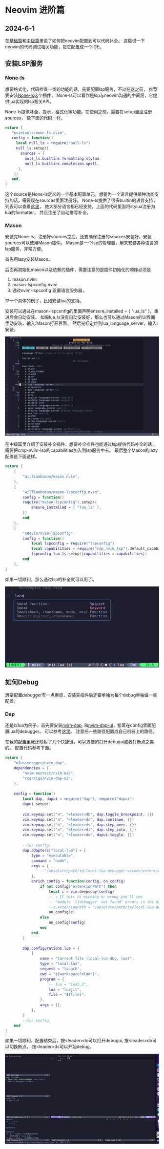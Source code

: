 # Neovim 进阶篇

## 2024-6-1


在[基础篇](https://waizui.github.io/posts/nvim_basic/nvim_basic.html)和[中级篇](https://waizui.github.io/posts/nvim_intermediate/nvim_intermediate.html)里说了如何把neovim配置到可以代码补全。
这篇说一下neovim的代码调试相关功能，把它配置成一个IDE。


## 安装LSP服务

### None-ls
想要格式化，代码检查一类的功能的话，先要配置lsp服务，不过在这之前，
推荐要安装[None-ls](https://github.com/nvimtools/none-ls.nvim?tab=readme-ov-file#null-lsnvim)这个插件，
None-ls可以看作是lsp与neovim沟通的中间层，它提供lua实现的lsp相关API。

None-ls提供补全，提示，格式化等功能。在使用之前，需要在setup里面注册sources，
像下面的代码一样。

```lua
return {
   "nvimtools/none-ls.nvim",
   config = function()
     local null_ls = require("null-ls")
     null_ls.setup({
       sources = {
         null_ls.builtins.formatting.stylua,
         null_ls.builtins.completion.spell,
      },
    })
   end,
}
```

这个source是None-ls定义的一个基本配置单元，想要为一个语言提供某种功能支持的话，需要现在sources里面注册好。
None-ls提供了很多builtin的语言支持，列表可以查看[这里](https://github.com/nvimtools/none-ls.nvim/blob/main/doc/BUILTINS.md)，
绝大部分语言都已经支持。上面的代码里面将stylua注册为lua的formatter， 并且注册了自动拼写补全。

### Mason

安装完None-ls，注册好sources之后，还要确保注册的sources安装好，安装sources可以使用Mason插件。
Mason是一个lsp的管理器，用来安装各种语言的lsp服务，非常方便。

首先用lazy安装Mason。


后面再初始化mason以及依赖的插件，需要注意的是插件初始化的顺序必须是

1. mason.nvim
2. mason-lspconfig.nvim
3. 通过nvim-lspconfig 设置语言服务器，

举一个具体的例子，比如安装lua的支持。

安装可以通过在mason-lspconfig的里面声明ensure_installed = { "lua_ls" }，重进后会自动安装。
如果lua_ls没有自动安装好，那么也可以通过Mason的UI界面手动安装，输入:Mason打开界面，
然后光标定位到lua_language_server，输入i安装。

![Mason](./Mason.png)

在中级篇里介绍了安装补全插件，想要补全插件也能通过lsp提供代码补全的话，
需要把cmp-nvim-lsp的capabilities加入到lsp服务中去。
最后整个Mason的lazy配置是下面这样。

```lua
return {
	{
		"williamboman/mason.nvim",
	},
    {
		"williamboman/mason-lspconfig.nvim",
		config = function()
        require("mason-lspconfig").setup({
            ensure_installed = { "lua_ls" },
        })
        end
    },
	{
		"neovim/nvim-lspconfig",
		config = function()
			local lspconfig = require("lspconfig")
            local capabilities = require("cmp_nvim_lsp").default_capabilities()
			lspconfig.lua_ls.setup({capabilities = capabilities})
        end
    },
}
```

如果一切顺利，那么通过lsp的补全就可以用了。

![cmp](./cmp.png)

## 如何Debug

想要配置debugger有一点麻烦，安装完插件后还要单独为每个debug单独做一些配置。

### Dap 

还是以lua为例子，首先要安装[nvim-dap](https://github.com/mfussenegger/nvim-dap),
和[nvim-dap-ui](https://github.com/rcarriga/nvim-dap-ui)，接着在config里面配置lua的debugger。
可以参考[这里](https://github.com/mfussenegger/nvim-dap/wiki/Debug-Adapter-installation#lua)。
注意把一些路径配置成自己机器上的路径。

在我的配置里我还映射了几个快捷键，可以方便的打开debugui或者打断点之类的。
配置代码参考下面。

```lua
return {
	"mfussenegger/nvim-dap",
	dependencies = {
		"nvim-neotest/nvim-nio",
		"rcarriga/nvim-dap-ui",
	},

	config = function()
		local dap, dapui = require("dap"), require("dapui")
		dapui.setup()

		vim.keymap.set("n", "<leader>db", dap.toggle_breakpoint, {})
		vim.keymap.set("n", "<leader>dc", dap.continue, {})
		vim.keymap.set("n", "<leader>ds", dap.step_over, {})
		vim.keymap.set("n", "<leader>di", dap.step_into, {})
		vim.keymap.set("n", "<leader>do", dapui.toggle, {})

		--lua config
		dap.adapters["local-lua"] = {
			type = "executable",
			command = "node",
			args = {
				--"/absolute/path/to/local-lua-debugger-vscode/extension/debugAdapter.js",
			},
			enrich_config = function(config, on_config)
				if not config["extensionPath"] then
					local c = vim.deepcopy(config)
					-- 💀 If this is missing or wrong you'll see
					-- "module 'lldebugger' not found" errors in the dap-repl when trying to launch a debug session
					--c.extensionPath = "/absolute/path/to/local-lua-debugger-vscode/"
					on_config(c)
				else
					on_config(config)
				end
			end,
		}

		dap.configurations.lua = {
			{
				name = "Current file (local-lua-dbg, lua)",
				type = "local-lua",
				request = "launch",
				cwd = "${workspaceFolder}",
				program = {
					-- lua = "lua5.3",
					lua = "luajit",
					file = "${file}",
				},
				args = {},
			},
		}
		--lua config
    end
}
```

如果一切顺利，配置结束后，按\<leader\>do可以打开debugui, 按\<leader\>db可以切换断点，
按\<leader\>dc可以开始debug。

![dap](./dap.png)

